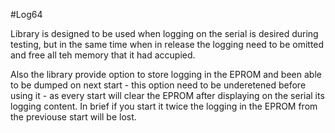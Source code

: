 #Log64

Library is designed to be used when logging on the serial is desired during testing, but in the same time when in release the logging need to be omitted and free all teh memory that it had accupied.

Also the library provide option to store logging in the EPROM and been able to be dumped on next start - this option need to be underetened before using it - as every start will clear the EPROM after displaying on the serial its logging content. In brief if you start it twice the logging in the EPROM from the previouse start will be lost.
